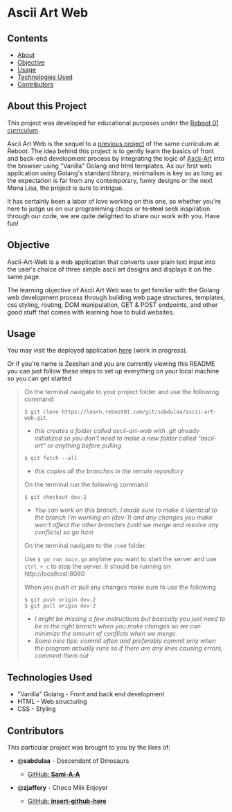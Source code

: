 # Ascii Art Web

## Contents
* [About](#about-this-project)
* [Objective](#objective)
* [Usage](#usage)
* [Technologies Used](#technologies-used)
* [Contributors](#contributors)
 
## About this Project

This project was developed for educational purposes under the [Reboot 01 curriculum](https://reboot01.com/curriculum/).

Ascii Art Web is the sequel to a [previous project]() of the same curriculum at Reboot. The idea behind this project is to gently learn the basics of front and back-end development process by  integrating the logic of [Ascii-Art]() into the browser using "Vanilla" Golang and html templates. As our first web application using Golang's standard library, minimalism is key so as long as the expectation is far from any contemporary, funky designs or the next Mona Lisa, the project is sure to intrigue. 

It has certainly been a labor of love working on this one, so whether you're here to judge us on our programming chops or ~~to steal~~ seek inspiration through our code, we are quite delighted to share our work with you. Have fun!

## Objective

Ascii-Art-Web is a web application that converts user plain text input into the user's choice of three simple ascii art designs and displays it on the same page.

The learning objective of Ascii Art Web was to get familiar with the Golang web development process through building web page structures, templates, css styling, routing, DOM manipulation, GET & POST endpoints, and other good stuff that comes with learning how to build websites.

## Usage

You may visit the deployed application [here]() (work in progress).

Or if you're name is Zeeshan and you are currently viewing this README you can just follow these steps to set up everything on your local machine so you can get started



>On the terminal navigate to your project folder and use the following command:
>
>```$ git clone https://learn.reboot01.com/git/sabdulaa/ascii-art-web.git```
>
> - *this creates a folder called ascii-art-web with .git already initialized so you don't need to make a new folder called "ascii-art" or anything before pulling*
>
>```$ git fetch --all```
>
> * *this copies all the branches in the remote repository*  
>
> On the terminal run the following command
>
>```$ git checkout dev-2```
>
>* *You can work on this branch. I made sure to make it identical to the branch I'm working on (dev-1) and any changes you make won't affect the other branches (until we merge and resolve any conflicts) so go ham*
>
>On the terminal navigate to the ```/cmd``` folder.  
>
>Use ```$ go run main.go``` anytime you want to start the server and use ``` ctrl + c ``` to stop the server. It should be running on http://localhost:8080
>
> When you push or pull any changes make sure to use the following
>
> ```$ git push origin dev-2```  
> ```$ git pull origin dev-2```
>
>* *I might be missing a few instructions but basically you just need to be in the right branch when you make changes so we can minimize the amount of conflicts when we merge.*
>* *Some nice tips: commit often and preferably commit only when the program actually runs so if there are any lines causing errors, comment them out*

## Technologies Used

* "Vanilla" Golang - Front and back end development
* HTML - Web structuring
* CSS - Styling

## Contributors

This particular project was brought to you by the likes of:

* @**sabdulaa** - Descendant of Dinosaurs
   * [GitHub: **Sami-A-A**](https://github.com/Sami-A-A)

* @**zjaffery** - Choco Milk Enjoyer
   * [GitHub: **insert-github-here**]()